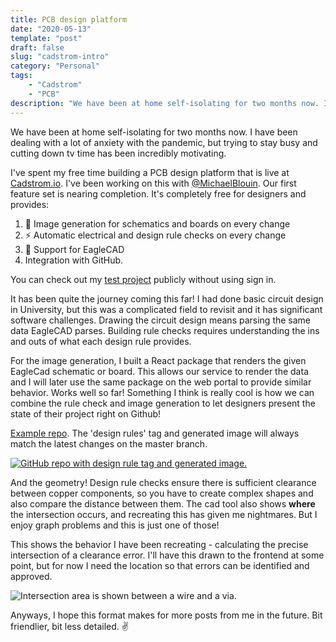 ```yaml
---
title: PCB design platform
date: "2020-05-13"
template: "post"
draft: false
slug: "cadstrom-intro"
category: "Personal"
tags:
    - "Cadstrom"
    - "PCB"
description: "We have been at home self-isolating for two months now. I have been dealing with a lot of anxiety with the pandemic, but trying to stay busy and cutting down tv time has been incredibly motivating. I've spent my free time building a PCB design platform that is live at Cadstrom.io."
---
```


We have been at home self-isolating for two months now. I have been dealing with a lot of anxiety with the pandemic, but trying to stay busy and cutting down tv time has been incredibly motivating.

I've spent my free time building a PCB design platform that is live at [Cadstrom.io](https://cadstrom.io). I've been working on this with [@MichaelBlouin](https://twitter.com/MichaelBlouin). Our first feature set is nearing completion. It's completely free for designers and provides:

1. 📸 Image generation for schematics and boards on every change
2. ⚡ Automatic electrical and design rule checks on every change
3. 🦅 Support for EagleCAD
4. Integration with GitHub.

You can check out my [test project](https://cadstrom.io/g/Jtfinlay/Arduino_MEGA2560_Rev3) publicly without using sign in.

It has been quite the journey coming this far! I had done basic circuit design in University, but this was a complicated field to revisit and it has significant software challenges. Drawing the circuit design means parsing the same data EagleCAD parses. Building rule checks requires understanding the ins and outs of what each design rule provides.

For the image generation, I built a React package that renders the given EagleCad schematic or board. This allows our service to render the data and I will later use the same package on the web portal to provide similar behavior. Works well so far! Something I think is really cool is how we can combine the rule check and image generation to let designers present the state of their project right on Github!

[Example repo](https://github.com/Jtfinlay/Arduino_MEGA2560_Rev3). The 'design rules' tag and generated image will always match the latest changes on the master branch.

[![GitHub repo with design rule tag and generated image.](/media/2020-05-13---cadstrom-geometry/MEGA2560_Rev3e.png)](https://github.com/Jtfinlay/Arduino_MEGA2560_Rev3)

And the geometry! Design rule checks ensure there is sufficient clearance between copper components, so you have to create complex shapes and also compare the distance between them. The cad tool also shows **where** the intersection occurs, and recreating this has given me nightmares. But I enjoy graph problems and this is just one of those!

This shows the behavior I have been recreating - calculating the precise intersection of a clearance error. I'll have this drawn to the frontend at some point, but for now I need the location so that errors can be identified and approved.

![Intersection area is shown between a wire and a via.](/media/2020-05-13---cadstrom-geometry/intersectionarea.PNG)

Anyways, I hope this format makes for more posts from me in the future. Bit friendlier, bit less detailed. ✌
